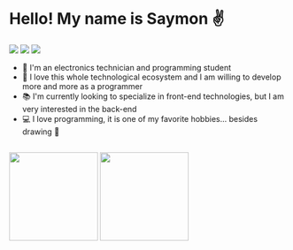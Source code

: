 # Hello! My name is Saymon :v:

<a href="https://www.instagram.com/saymonnv/" target="_blank"><img src="https://img.shields.io/badge/-Instagram-%23E4405F?style=for-the-badge&logo=instagram&logoColor=white" target="_blank"></a> 
<a href="https://www.linkedin.com/in/saymonvictor/" target="_blank"><img src="https://img.shields.io/badge/-LinkedIn-%230077B5?style=for-the-badge&logo=linkedin&logoColor=white" target="_blank"></a>
<a href="mailto:saymonnnvict0r@gmail.com" target="_blank"><img src="https://img.shields.io/badge/-Gmail-ea4335?style=for-the-badge&logo=gmail&logoColor=white" target="_blank"></a>

- :pushpin: I'm an electronics technician and programming student
- :rocket: I love this whole technological ecosystem and I am willing to develop more and more as a programmer
- :books: I'm currently looking to specialize in front-end technologies, but I am very interested in the back-end
- :computer: I love programming, it is one of my favorite hobbies... besides drawing :art:

##

<div>
 <img height="160px" src="https://github-readme-stats.vercel.app/api?username=Symonnv&show_icons=true&theme=material-palenight&include_all_commits=true&count_private=truee"/>
 <img height="160px" src="https://github-readme-stats.vercel.app/api/top-langs/?username=Symonnv&layout=compact&langs_count=16&theme=material-palenight"/>
</div>
